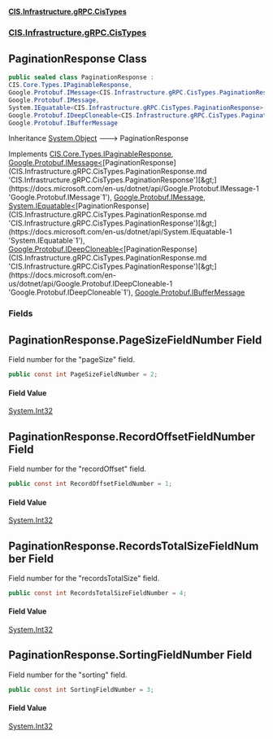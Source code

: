#### [CIS.Infrastructure.gRPC.CisTypes](index.md 'index')
### [CIS.Infrastructure.gRPC.CisTypes](CIS.Infrastructure.gRPC.CisTypes.md 'CIS.Infrastructure.gRPC.CisTypes')

## PaginationResponse Class

```csharp
public sealed class PaginationResponse :
CIS.Core.Types.IPaginableResponse,
Google.Protobuf.IMessage<CIS.Infrastructure.gRPC.CisTypes.PaginationResponse>,
Google.Protobuf.IMessage,
System.IEquatable<CIS.Infrastructure.gRPC.CisTypes.PaginationResponse>,
Google.Protobuf.IDeepCloneable<CIS.Infrastructure.gRPC.CisTypes.PaginationResponse>,
Google.Protobuf.IBufferMessage
```

Inheritance [System.Object](https://docs.microsoft.com/en-us/dotnet/api/System.Object 'System.Object') &#129106; PaginationResponse

Implements [CIS.Core.Types.IPaginableResponse](https://docs.microsoft.com/en-us/dotnet/api/CIS.Core.Types.IPaginableResponse 'CIS.Core.Types.IPaginableResponse'), [Google.Protobuf.IMessage&lt;](https://docs.microsoft.com/en-us/dotnet/api/Google.Protobuf.IMessage-1 'Google.Protobuf.IMessage`1')[PaginationResponse](CIS.Infrastructure.gRPC.CisTypes.PaginationResponse.md 'CIS.Infrastructure.gRPC.CisTypes.PaginationResponse')[&gt;](https://docs.microsoft.com/en-us/dotnet/api/Google.Protobuf.IMessage-1 'Google.Protobuf.IMessage`1'), [Google.Protobuf.IMessage](https://docs.microsoft.com/en-us/dotnet/api/Google.Protobuf.IMessage 'Google.Protobuf.IMessage'), [System.IEquatable&lt;](https://docs.microsoft.com/en-us/dotnet/api/System.IEquatable-1 'System.IEquatable`1')[PaginationResponse](CIS.Infrastructure.gRPC.CisTypes.PaginationResponse.md 'CIS.Infrastructure.gRPC.CisTypes.PaginationResponse')[&gt;](https://docs.microsoft.com/en-us/dotnet/api/System.IEquatable-1 'System.IEquatable`1'), [Google.Protobuf.IDeepCloneable&lt;](https://docs.microsoft.com/en-us/dotnet/api/Google.Protobuf.IDeepCloneable-1 'Google.Protobuf.IDeepCloneable`1')[PaginationResponse](CIS.Infrastructure.gRPC.CisTypes.PaginationResponse.md 'CIS.Infrastructure.gRPC.CisTypes.PaginationResponse')[&gt;](https://docs.microsoft.com/en-us/dotnet/api/Google.Protobuf.IDeepCloneable-1 'Google.Protobuf.IDeepCloneable`1'), [Google.Protobuf.IBufferMessage](https://docs.microsoft.com/en-us/dotnet/api/Google.Protobuf.IBufferMessage 'Google.Protobuf.IBufferMessage')
### Fields

<a name='CIS.Infrastructure.gRPC.CisTypes.PaginationResponse.PageSizeFieldNumber'></a>

## PaginationResponse.PageSizeFieldNumber Field

Field number for the "pageSize" field.

```csharp
public const int PageSizeFieldNumber = 2;
```

#### Field Value
[System.Int32](https://docs.microsoft.com/en-us/dotnet/api/System.Int32 'System.Int32')

<a name='CIS.Infrastructure.gRPC.CisTypes.PaginationResponse.RecordOffsetFieldNumber'></a>

## PaginationResponse.RecordOffsetFieldNumber Field

Field number for the "recordOffset" field.

```csharp
public const int RecordOffsetFieldNumber = 1;
```

#### Field Value
[System.Int32](https://docs.microsoft.com/en-us/dotnet/api/System.Int32 'System.Int32')

<a name='CIS.Infrastructure.gRPC.CisTypes.PaginationResponse.RecordsTotalSizeFieldNumber'></a>

## PaginationResponse.RecordsTotalSizeFieldNumber Field

Field number for the "recordsTotalSize" field.

```csharp
public const int RecordsTotalSizeFieldNumber = 4;
```

#### Field Value
[System.Int32](https://docs.microsoft.com/en-us/dotnet/api/System.Int32 'System.Int32')

<a name='CIS.Infrastructure.gRPC.CisTypes.PaginationResponse.SortingFieldNumber'></a>

## PaginationResponse.SortingFieldNumber Field

Field number for the "sorting" field.

```csharp
public const int SortingFieldNumber = 3;
```

#### Field Value
[System.Int32](https://docs.microsoft.com/en-us/dotnet/api/System.Int32 'System.Int32')